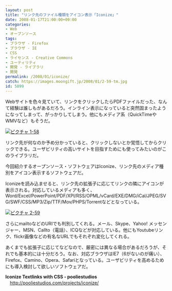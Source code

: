 ```yaml
---
layout: post
title: "リンク先のファイル種類をアイコン表示「Iconize」"
date: 2008-01-17T21:00:00+09:00
categories:
- Web
- オープンソース
tags: 
- ブラウザ - Firefox
- ブラウザ - IE
- CSS
- ライセンス - Creative Commons
- ユーティリティ
- 開発 - ライブラリ
- 開発
permalink: /2008/01/iconize/
catch: https://images.moongift.jp/2008/01/2-59-tm.jpg
id: 5899
---
```

Webサイトを色々見ていて、リンクをクリックしたらPDFファイルだった、なんて経験は誰しもがあるだろう。インライン表示になっていると突然固まったようになってしまって、がっかりしてしまう。他にもメディア系（QuickTimeやWMVなど）もそうだ。   
  
[![ピクチャ 1-58](https://images.moongift.jp/2008/01/1-58-tm.jpg)](https://images.moongift.jp/2008/01/1-58.png)  
  
リンク先が何なのか予め分かっていると、クリックしないとか覚悟してからクリックできる。ユーザビリティの高いサイトを目指すためにも使ってみたいのがこのライブラリだ。   
  
今回紹介するオープンソース・ソフトウェアはIconize、リンク先のメディア種別をアイコン表示するソフトウェアだ。   
<!--more-->  
Iconizeを読み込ませると、リンク先の拡張子に応じてリンクの隣にアイコンが表示される。対応しているメディアも多く、Word/Excel/PowerPoint/PDF/XPI/RSS/OPML/vCard/EXE/DMG/iCal/JPEG/SVG/SWF/CSS/MP3/Zip/TTF/Mov/PHPS/Torrentなどとなっている。   
  
[![ピクチャ 2-59](https://images.moongift.jp/2008/01/2-59-tm.jpg)](https://images.moongift.jp/2008/01/2-59.png)  
  
さらにmailtoなどのURIでも判別してくれる。メール、Skype、Yahoo! メッセンジャー、MSN、Callto（電話）、ICQなどが対応している。他にもYoutubeリンク、flickr画像などの有名なURLでもそれぞれ変化してくれる。   
  
あくまでも拡張子に応じてなどなので、厳密には異なる場合があるだろうが、それでも基本的には十分だろう。なお、対応ブラウザはIE7（6がないのが痛い）、Firefox、Camino、Opera、Safariとなっている。ユーザビリティを高めるためにも導入検討して欲しいソフトウェアだ。   
  
**Iconize Textlinks with CSS - pooliestudios**   
　[http://pooliestudios.com/projects/iconize/   
](http://pooliestudios.com/projects/iconize/)

